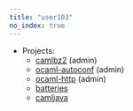 ```yaml
---
title: "user103"
no_index: true
---
```


* Projects:
  * [camlbz2](/projects/camlbz2/) (admin)
  * [ocaml-autoconf](/projects/ocaml-autoconf/) (admin)
  * [ocaml-http](/projects/ocaml-http/) (admin)
  * [batteries](/projects/batteries/)
  * [camljava](/projects/camljava/)